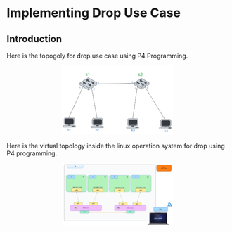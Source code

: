 # Implementing Drop Use Case
## Introduction
Here is the topogoly for drop use case using P4 Programming. 

<p align="center">
    <img width="50%" src="../img/Drop_topo.png">

</p>

Here is the virtual topology inside the linux operation system for drop using P4 programming.

<p align="center">
    <img width="50%" src="../img/drop_topo.png">

</p>

